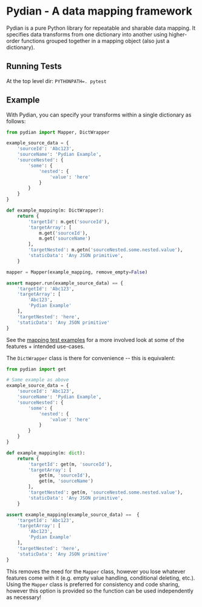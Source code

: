 # Pydian - A data mapping framework

Pydian is a pure Python library for repeatable and sharable data mapping. It specifies data transforms from one dictionary into another using higher-order functions grouped together in a mapping object (also just a dictionary).

## Running Tests
At the top level dir: `PYTHONPATH=. pytest`

## Example
With Pydian, you can specify your transforms within a single dictionary as follows:
```python
from pydian import Mapper, DictWrapper

example_source_data = {
    'sourceId': 'Abc123',
    'sourceName': 'Pydian Example',
    'sourceNested': {
        'some': {
            'nested': {
                'value': 'here'
            }
        }
    }
}

def example_mapping(m: DictWrapper):
    return {
        'targetId': m.get('sourceId'),
        'targetArray': [
            m.get('sourceId'),
            m.get('sourceName')
        ],
        'targetNested': m.getn('sourceNested.some.nested.value'),
        'staticData': 'Any JSON primitive',
    }

mapper = Mapper(example_mapping, remove_empty=False)

assert mapper.run(example_source_data) == {
    'targetId': 'Abc123',
    'targetArray': [
        'Abc123',
        'Pydian Example'
    ],
    'targetNested': 'here',
    'staticData': 'Any JSON primitive'
}
```

See the [mapping test examples](./tests/test_mapping.py) for a more involved look at some of the features + intended use-cases.

The `DictWrapper` class is there for convenience -- this is equivalent:
```python
from pydian import get

# Same example as above
example_source_data = {
    'sourceId': 'Abc123',
    'sourceName': 'Pydian Example',
    'sourceNested': {
        'some': {
            'nested': {
                'value': 'here'
            }
        }
    }
}

def example_mapping(m: dict):
    return {
        'targetId': get(m, 'sourceId'),
        'targetArray': [
            get(m, 'sourceId'),
            get(m, 'sourceName')
        ],
        'targetNested': get(m, 'sourceNested.some.nested.value'),
        'staticData': 'Any JSON primitive',
    }

assert example_mapping(example_source_data) ==  {
    'targetId': 'Abc123',
    'targetArray': [
        'Abc123',
        'Pydian Example'
    ],
    'targetNested': 'here',
    'staticData': 'Any JSON primitive'
}
```

This removes the need for the `Mapper` class, however you lose whatever features come with it (e.g. empty value handling, conditional deleting, etc.). Using the `Mapper` class is preferred for consistency and code sharing, however this option is provided so the function can be used independently as necessary!